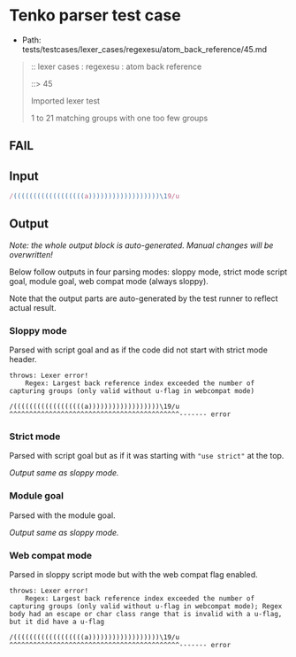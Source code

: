 # Tenko parser test case

- Path: tests/testcases/lexer_cases/regexesu/atom_back_reference/45.md

> :: lexer cases : regexesu : atom back reference
>
> ::> 45
>
> Imported lexer test
>
> 1 to 21 matching groups with one too few groups

## FAIL

## Input

`````js
/((((((((((((((((((a))))))))))))))))))\19/u
`````

## Output

_Note: the whole output block is auto-generated. Manual changes will be overwritten!_

Below follow outputs in four parsing modes: sloppy mode, strict mode script goal, module goal, web compat mode (always sloppy).

Note that the output parts are auto-generated by the test runner to reflect actual result.

### Sloppy mode

Parsed with script goal and as if the code did not start with strict mode header.

`````
throws: Lexer error!
    Regex: Largest back reference index exceeded the number of capturing groups (only valid without u-flag in webcompat mode)

/((((((((((((((((((a))))))))))))))))))\19/u
^^^^^^^^^^^^^^^^^^^^^^^^^^^^^^^^^^^^^^^^^^^------- error
`````

### Strict mode

Parsed with script goal but as if it was starting with `"use strict"` at the top.

_Output same as sloppy mode._

### Module goal

Parsed with the module goal.

_Output same as sloppy mode._

### Web compat mode

Parsed in sloppy script mode but with the web compat flag enabled.

`````
throws: Lexer error!
    Regex: Largest back reference index exceeded the number of capturing groups (only valid without u-flag in webcompat mode); Regex body had an escape or char class range that is invalid with a u-flag, but it did have a u-flag

/((((((((((((((((((a))))))))))))))))))\19/u
^^^^^^^^^^^^^^^^^^^^^^^^^^^^^^^^^^^^^^^^^^^------- error
`````

